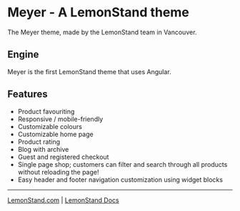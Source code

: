 # Meyer - A LemonStand theme

The Meyer theme, made by the LemonStand team in Vancouver.

## Engine

Meyer is the first LemonStand theme that uses Angular.

## Features

* Product favouriting
* Responsive / mobile-friendly
* Customizable colours
* Customizable home page
* Product rating
* Blog with archive
* Guest and registered checkout
* Single page shop; customers can filter and search through all products without reloading the page!
* Easy header and footer navigation customization using widget blocks

---
[LemonStand.com](https://lemonstand.com) | [LemonStand Docs](https://docs.lemonstand.com)
